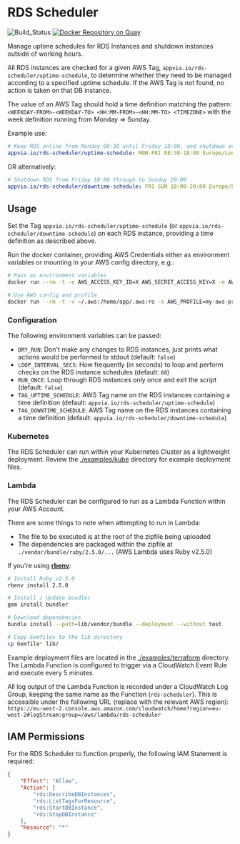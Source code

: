 # RDS Scheduler

![Build_Status](https://github.com/appvia/rds-scheduler/actions/workflows/publish.yaml/badge.svg) [![Docker Repository on Quay](https://quay.io/repository/appvia/rds-scheduler/status "Docker Repository on Quay")](https://quay.io/repository/appvia/rds-scheduler)

Manage uptime schedules for RDS Instances and shutdown instances outside of working hours.

All RDS instances are checked for a given AWS Tag, `appvia.io/rds-scheduler/uptime-schedule`, to determine whether they need to be managed according to a specified uptime schedule. If the AWS Tag is not found, no action is taken on that DB instance.

The value of an AWS Tag should hold a time definition matching the pattern: `<WEEKDAY-FROM>-<WEEKDAY-TO> <HH:MM-FROM>-<HH:MM-TO> <TIMEZONE>` with the week definition running from Monday => Sunday.

Example use:
```yml
# Keep RDS online from Monday 08:30 until Friday 18:00, and shutdown at all other times
appvia.io/rds-scheduler/uptime-schedule: MON-FRI 08:30-18:00 Europe/London
```

OR alternatively:
```yml
# Shutdown RDS from Friday 18:00 through to Sunday 20:00
appvia.io/rds-scheduler/downtime-schedule: FRI-SUN 18:00-20:00 Europe/London
```

## Usage

Set the Tag `appvia.io/rds-scheduler/uptime-schedule` (or `appvia.io/rds-scheduler/downtime-schedule`) on each RDS instance, providing a time definition as described above.

Run the docker container, providing AWS Credentials either as environment variables or mounting in your AWS config directory, e.g.:

```bash
# Pass as environment variables
docker run --rm -t -e AWS_ACCESS_KEY_ID=X AWS_SECRET_ACCESS_KEY=X -e AWS_REGION=eu-west-2 quay.io/appvia/rds-scheduler

# Use AWS config and profile
docker run --rm -t -v ~/.aws:/home/app/.aws:ro -e AWS_PROFILE=my-aws-profile quay.io/appvia/rds-scheduler
```

### Configuration

The following environment variables can be passed:
- `DRY_RUN`: Don't make any changes to RDS instances, just prints what actions would be performed to stdout (default: `false`)
- `LOOP_INTERVAL_SECS`: How frequently (in seconds) to loop and perform checks on the RDS instance schedules (default: `60`)
- `RUN_ONCE`: Loop through RDS instances only once and exit the script (default: `false`)
- `TAG_UPTIME_SCHEDULE`: AWS Tag name on the RDS instances containing a time definition (default: `appvia.io/rds-scheduler/uptime-schedule`)
- `TAG_DOWNTIME_SCHEDULE`: AWS Tag name on the RDS instances containing a time definition (default: `appvia.io/rds-scheduler/downtime-schedule`)

### Kubernetes

The RDS Scheduler can run within your Kubernetes Cluster as a lightweight deployment. Review the [./examples/kube](./examples/kube) directory for example deployment files.

### Lambda

The RDS Scheduler can be configured to run as a Lambda Function within your AWS Account.

There are some things to note when attempting to run in Lambda:
- The file to be executed is at the root of the zipfile being uploaded
- The dependencies are packaged within the zipfile at `./vendor/bundle/ruby/2.5.0/...` (AWS Lambda uses Ruby v2.5.0)

If you're using **[rbenv](https://github.com/rbenv/rbenv)**:
```bash
# Install Ruby v2.5.0
rbenv install 2.5.0

# Install / Update bundler
gem install bundler

# Download dependencies
bundle install --path=lib/vendor/bundle --deployment --without test

# Copy Gemfiles to the lib directory
cp Gemfile* lib/
```

Example deployment files are located in the [./examples/terraform](./examples/terraform) directory. The Lambda Function is configured to trigger via a CloudWatch Event Rule and execute every 5 minutes.

All log output of the Lambda Function is recorded under a CloudWatch Log Group, keeping the same name as the Function (`rds-scheduler`). This is accessible under the following URL (replace with the relevant AWS region): `https://eu-west-2.console.aws.amazon.com/cloudwatch/home?region=eu-west-2#logStream:group=/aws/lambda/rds-scheduler`

## IAM Permissions

For the RDS Scheduler to function properly, the following IAM Statement is required:
```json
{
    "Effect": "Allow",
    "Action": [
        "rds:DescribeDBInstances",
        "rds:ListTagsForResource",
        "rds:StartDBInstance",
        "rds:StopDBInstance"
    ],
    "Resource": "*"
}
```
